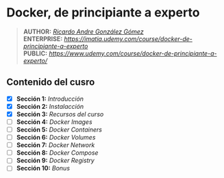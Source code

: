 # Docker, de principiante a experto

> **AUTHOR:** _[Ricardo Andre González Gómez](https://imatia.udemy.com/user/ricardo-andre-gonzalez-gomez/)_  
> **ENTERPRISE:** _https://imatia.udemy.com/course/docker-de-principiante-a-experto_  
> **PUBLIC:** _https://www.udemy.com/course/docker-de-principiante-a-experto/_ 

## Contenido del cusro

- [x] **Sección 1:** _Introducción_
- [x] **Sección 2:** _Instalacción_
- [x] **Sección 3:** _Recursos del curso_
- [ ] **Sección 4:** _Docker Images_
- [ ] **Sección 5:** _Docker Containers_
- [ ] **Sección 6:** _Docker Volumes_
- [ ] **Sección 7:** _Docker Network_
- [ ] **Sección 8:** _Docker Compose_
- [ ] **Sección 9:** _Docker Registry_
- [ ] **Sección 10:** _Bonus_  